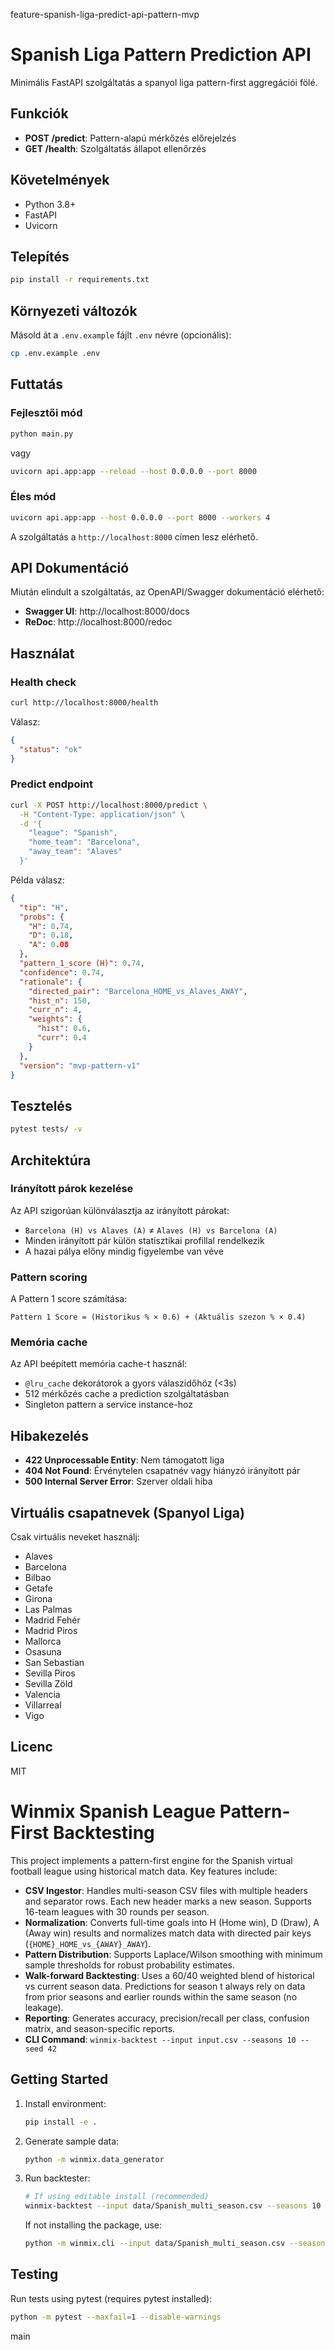 feature-spanish-liga-predict-api-pattern-mvp
# Spanish Liga Pattern Prediction API

Minimális FastAPI szolgáltatás a spanyol liga pattern-first aggregációi fölé.

## Funkciók

- **POST /predict**: Pattern-alapú mérkőzés előrejelzés
- **GET /health**: Szolgáltatás állapot ellenőrzés

## Követelmények

- Python 3.8+
- FastAPI
- Uvicorn

## Telepítés

```bash
pip install -r requirements.txt
```

## Környezeti változók

Másold át a `.env.example` fájlt `.env` névre (opcionális):

```bash
cp .env.example .env
```

## Futtatás

### Fejlesztői mód

```bash
python main.py
```

vagy

```bash
uvicorn api.app:app --reload --host 0.0.0.0 --port 8000
```

### Éles mód

```bash
uvicorn api.app:app --host 0.0.0.0 --port 8000 --workers 4
```

A szolgáltatás a `http://localhost:8000` címen lesz elérhető.

## API Dokumentáció

Miután elindult a szolgáltatás, az OpenAPI/Swagger dokumentáció elérhető:

- **Swagger UI**: http://localhost:8000/docs
- **ReDoc**: http://localhost:8000/redoc

## Használat

### Health check

```bash
curl http://localhost:8000/health
```

Válasz:
```json
{
  "status": "ok"
}
```

### Predict endpoint

```bash
curl -X POST http://localhost:8000/predict \
  -H "Content-Type: application/json" \
  -d '{
    "league": "Spanish",
    "home_team": "Barcelona",
    "away_team": "Alaves"
  }'
```

Példa válasz:
```json
{
  "tip": "H",
  "probs": {
    "H": 0.74,
    "D": 0.18,
    "A": 0.08
  },
  "pattern_1_score (H)": 0.74,
  "confidence": 0.74,
  "rationale": {
    "directed_pair": "Barcelona_HOME_vs_Alaves_AWAY",
    "hist_n": 150,
    "curr_n": 4,
    "weights": {
      "hist": 0.6,
      "curr": 0.4
    }
  },
  "version": "mvp-pattern-v1"
}
```

## Tesztelés

```bash
pytest tests/ -v
```

## Architektúra

### Irányított párok kezelése

Az API szigorúan különválasztja az irányított párokat:

- `Barcelona (H) vs Alaves (A)` ≠ `Alaves (H) vs Barcelona (A)`
- Minden irányított pár külön statisztikai profillal rendelkezik
- A hazai pálya előny mindig figyelembe van véve

### Pattern scoring

A Pattern 1 score számítása:
```
Pattern 1 Score = (Historikus % × 0.6) + (Aktuális szezon % × 0.4)
```

### Memória cache

Az API beépített memória cache-t használ:
- `@lru_cache` dekorátorok a gyors válaszidőhöz (<3s)
- 512 mérkőzés cache a prediction szolgáltatásban
- Singleton pattern a service instance-hoz

## Hibakezelés

- **422 Unprocessable Entity**: Nem támogatott liga
- **404 Not Found**: Érvénytelen csapatnév vagy hiányzó irányított pár
- **500 Internal Server Error**: Szerver oldali hiba

## Virtuális csapatnevek (Spanyol Liga)

Csak virtuális neveket használj:

- Alaves
- Barcelona
- Bilbao
- Getafe
- Girona
- Las Palmas
- Madrid Fehér
- Madrid Piros
- Mallorca
- Osasuna
- San Sebastian
- Sevilla Piros
- Sevilla Zöld
- Valencia
- Villarreal
- Vigo

## Licenc

MIT

# Winmix Spanish League Pattern-First Backtesting

This project implements a pattern-first engine for the Spanish virtual football league using historical match data. Key features include:

- **CSV Ingestor**: Handles multi-season CSV files with multiple headers and separator rows. Each new header marks a new season. Supports 16-team leagues with 30 rounds per season.
- **Normalization**: Converts full-time goals into H (Home win), D (Draw), A (Away win) results and normalizes match data with directed pair keys (`{HOME}_HOME_vs_{AWAY}_AWAY`).
- **Pattern Distribution**: Supports Laplace/Wilson smoothing with minimum sample thresholds for robust probability estimates.
- **Walk-forward Backtesting**: Uses a 60/40 weighted blend of historical vs current season data. Predictions for season t always rely on data from prior seasons and earlier rounds within the same season (no leakage).
- **Reporting**: Generates accuracy, precision/recall per class, confusion matrix, and season-specific reports.
- **CLI Command**: `winmix-backtest --input input.csv --seasons 10 --seed 42`

## Getting Started

1. Install environment:
   ```bash
   pip install -e .
   ```

2. Generate sample data:
   ```bash
   python -m winmix.data_generator
   ```

3. Run backtester:
   ```bash
   # If using editable install (recommended)
   winmix-backtest --input data/Spanish_multi_season.csv --seasons 10 --seed 42 --output-dir reports
   ```

   If not installing the package, use:
   ```bash
   python -m winmix.cli --input data/Spanish_multi_season.csv --seasons 10 --seed 42 --output-dir reports
   ```

## Testing

Run tests using pytest (requires pytest installed):
```bash
python -m pytest --maxfail=1 --disable-warnings
```
 main

